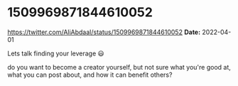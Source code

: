 # 1509969871844610052
https://twitter.com/AliAbdaal/status/1509969871844610052
**Date:** 2022-04-01

Lets talk finding your leverage 😃

do you want to become a creator yourself, but not sure what you're good at, what you can post about, and how it can benefit others?
